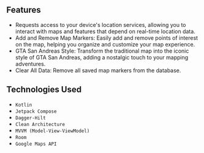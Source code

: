 Features
-
- Requests access to your device's location services, allowing you to interact with maps and features that depend on real-time location data.
- Add and Remove Map Markers: Easily add and remove points of interest on the map, helping you organize and customize your map experience.
- GTA San Andreas Style: Transform the traditional map into the iconic style of GTA San Andreas, adding a nostalgic touch to your mapping adventures.
- Clear All Data: Remove all saved map markers from the database.

Technologies Used
-
- `Kotlin` 
- `Jetpack Compose`  
- `Dagger-Hilt` 
- `Clean Architecture` 
- `MVVM (Model-View-ViewModel)`
- `Room`
- `Google Maps API`

